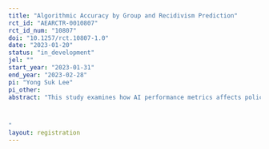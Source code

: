 ```yaml
---
title: "Algorithmic Accuracy by Group and Recidivism Prediction"
rct_id: "AEARCTR-0010807"
rct_id_num: "10807"
doi: "10.1257/rct.10807-1.0"
date: "2023-01-20"
status: "in_development"
jel: ""
start_year: "2023-01-31"
end_year: "2023-02-28"
pi: "Yong Suk Lee"
pi_other:
abstract: "This study examines how AI performance metrics affects police prediction of re-arrests using an online randomized survey. Studies have found that base commercial risk assessment softwares are no more accurate or fairer than predictions made by people with little or no criminal justice expertise. However, algorithms do outperform human predictions of recidivism when enriched set of risk factors are included in the model. This study examines how police predication compares with algorithms and whether predictions differ when race/ethnicity is provided, and the accuracy of the algorithm by race/ethnicity. 

"
layout: registration
---
```


